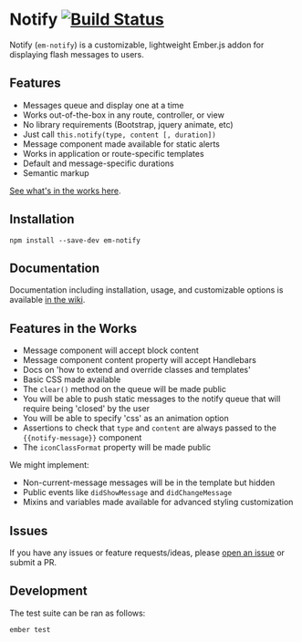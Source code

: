 Notify [![Build Status](https://travis-ci.org/sir-dunxalot/notify.svg?branch=overhaul)](https://travis-ci.org/sir-dunxalot/notify)
======

Notify (`em-notify`) is a customizable, lightweight Ember.js addon for displaying flash messages to users.


## Features

- Messages queue and display one at a time
- Works out-of-the-box in any route, controller, or view
- No library requirements (Bootstrap, jquery animate, etc)
- Just call `this.notify(type, content [, duration])`
- Message component made available for static alerts
- Works in application or route-specific templates
- Default and message-specific durations
- Semantic markup

[See what's in the works here](#features-in-the-works).


## Installation

```
npm install --save-dev em-notify
```


## Documentation

Documentation including installation, usage, and customizable options is available [in the wiki](https://github.com/sir-dunxalot/notify/wiki).


## Features in the Works

- Message component will accept block content
- Message component content property will accept Handlebars
- Docs on 'how to extend and override classes and templates'
- Basic CSS made available
- The `clear()` method on the queue will be made public
- You will be able to push static messages to the notify queue that will require being 'closed' by the user
- You will be able to specify 'css' as an animation option
- Assertions to check that `type` and `content` are always passed to the `{{notify-message}}` component
- The `iconClassFormat` property will be made public

We might implement:

- Non-current-message messages will be in the template but hidden
- Public events like `didShowMessage` and `didChangeMessage`
- Mixins and variables made available for advanced styling customization


## Issues

If you have any issues or feature requests/ideas, please [open an issue](https://github.com/sir-dunxalot/notify/issues/new) or submit a PR.


## Development

The test suite can be ran as follows:

```
ember test
```
